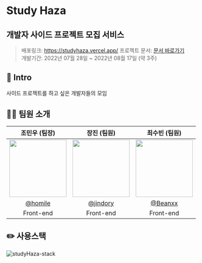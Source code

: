 # Study Haza
## 개발자 사이드 프로젝트 모집 서비스
>배포링크: https://studyhaza.vercel.app/ 
>프로젝트 문서: [문서 바로가기](https://cho-min-woo.notion.site/StudyHaza-1973422692b64e159d7051de0f50f2d6)  
>개발기간: 2022년 07월 28일 ~ 2022년 08월 17일 (약 3주)  

## 📌 Intro
사이드 프로젝트를 하고 싶은 개발자들의 모임

## 🙋‍♂️ 팀원 소개
|조민우 (팀장)|장진 (팀원)|최수빈 (팀원)|
|:-:|:-:|:-:|
|<img src="https://avatars.githubusercontent.com/u/56163157?v=4" width=150px/>|<img src="https://avatars.githubusercontent.com/u/22221941?v=4" width=150px/>|<img src="https://avatars.githubusercontent.com/u/64299610?v=4" width=150px/>|
|[@homile](https://github.com/homile)|[@jindory](https://github.com/jindory)|[@Beanxx](https://github.com/Beanxx)|
|Front-end|Front-end|Front-end|Back-end|Back-end|

## ✏️ 사용스택
![studyHaza-stack](https://user-images.githubusercontent.com/56163157/197424928-0b0de322-713a-4b41-be46-ca5bc5524873.png)
